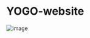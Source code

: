 ﻿# YOGO-website
![image](https://user-images.githubusercontent.com/72852725/210102928-65c75524-27d1-4f67-8be6-f3970f276ad4.png)
